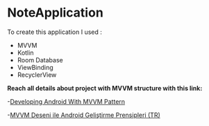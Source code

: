 # NoteApplication
To create this application I used :

* MVVM
* Kotlin
* Room Database
* ViewBinding
* RecyclerView



**Reach all details about project with MVVM structure with this link:**

  -[Developing Android With MVVM Pattern](https://medium.com/huawei-developers/developing-android-with-mvvm-pattern-8a4cff9985ed)

  -[MVVM Deseni ile Android Geliştirme Prensipleri (TR)](https://medium.com/huawei-developers-tr/mvvm-deseni-ile-android-geliştirme-prensipleri-84f8b40cd763)
